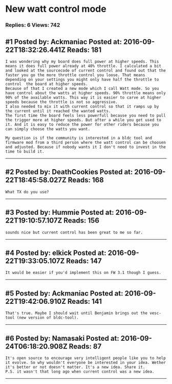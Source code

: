 # New watt control mode

### Replies: 6 Views: 742

## \#1 Posted by: Ackmaniac Posted at: 2016-09-22T18:32:26.441Z Reads: 181

```
I was wondering why my board does full power at higher speeds. This means it does full power already at 40% throttle. I calculated a bit and looked at the sourcecode of current control and found out that the faster you go the more throttle control you loose. That means depending on your settings you might only have half the throttle to control  the board at higher speeds. 
Because of that I created a new mode which I call Watt mode. So you have control about the watts at higher speeds. 90% throttle means only 90% of the available watts. This way it is easier to carve at higher speeds because the throttle is not so aggressive. 
I also needed to mix it with current control so that it ramps up by the current until it reached the wanted watts. 
The first time the board feels less powerfull because you need to pull the trigger more at higher speeds. But after a while you get used to it. And it is easy to reduce the power for other riders because you can simply choose the watts you want. 

My question is if the community is interested in a bldc tool and firmware mod from a third person where the watt control can be choosen and adjusted. Because if nobody wants it I don't need to invest in the time to build it.
```

---
## \#2 Posted by: DeathCookies Posted at: 2016-09-22T18:45:58.027Z Reads: 168

```
What TX do you use?
```

---
## \#3 Posted by: Hummie Posted at: 2016-09-22T19:10:57.107Z Reads: 156

```
sounds nice but current control has been great to me so far.
```

---
## \#4 Posted by: elkick Posted at: 2016-09-22T19:33:05.107Z Reads: 147

```
It would be easier if you'd implement this on FW 3.1 though I guess.
```

---
## \#5 Posted by: Ackmaniac Posted at: 2016-09-22T19:42:06.910Z Reads: 141

```
That's true. Maybe I should wait until Benjamin brings out the vesc-tool (new version of bldc-tool).
```

---
## \#6 Posted by: Namasaki Posted at: 2016-09-24T06:18:20.908Z Reads: 87

```
It's open source to encourage very intelligent people like you to help it evolve. So why wouldn't everyone be interested in your idea. Wether it's better or not doesn't matter. It's a new idea. Share it.
P.S. it wasn't that long ago when current control was a new idea.
```

---
